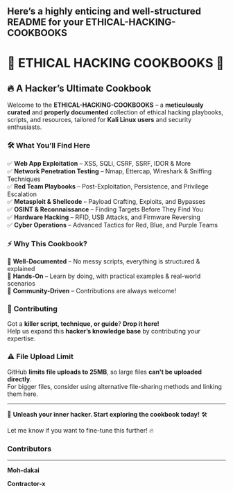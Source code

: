 Here’s a **highly enticing** and **well-structured** README for your **ETHICAL-HACKING-COOKBOOKS** 
---

# **📖 ETHICAL HACKING COOKBOOKS** 🚀  

## 🔥 **A Hacker’s Ultimate Cookbook**  
Welcome to the **ETHICAL-HACKING-COOKBOOKS** – a **meticulously curated** and **properly documented** collection of ethical hacking playbooks, scripts, and resources, tailored for **Kali Linux users** and security enthusiasts.  

### 🛠 **What You’ll Find Here**  
✅ **Web App Exploitation** – XSS, SQLi, CSRF, SSRF, IDOR & More  
✅ **Network Penetration Testing** – Nmap, Ettercap, Wireshark & Sniffing Techniques  
✅ **Red Team Playbooks** – Post-Exploitation, Persistence, and Privilege Escalation  
✅ **Metasploit & Shellcode** – Payload Crafting, Exploits, and Bypasses  
✅ **OSINT & Reconnaissance** – Finding Targets Before They Find You  
✅ **Hardware Hacking** – RFID, USB Attacks, and Firmware Reversing  
✅ **Cyber Operations** – Advanced Tactics for Red, Blue, and Purple Teams  

### ⚡ **Why This Cookbook?**  
🔹 **Well-Documented** – No messy scripts, everything is structured & explained  
🔹 **Hands-On** – Learn by doing, with practical examples & real-world scenarios  
🔹 **Community-Driven** – Contributions are always welcome!  

### 📌 **Contributing**  
Got a **killer script, technique, or guide**? **Drop it here!**  
Help us expand this **hacker’s knowledge base** by contributing your expertise.  

### ⚠️ **File Upload Limit**  
GitHub **limits file uploads to 25MB**, so large files **can't be uploaded directly**.  
For bigger files, consider using alternative file-sharing methods and linking them here.  

---

🚀 **Unleash your inner hacker. Start exploring the cookbook today!** 🛠  

Let me know if you want to fine-tune this further! 🔥
### Contributors
---
**Moh-dakai**

**Contractor-x**
